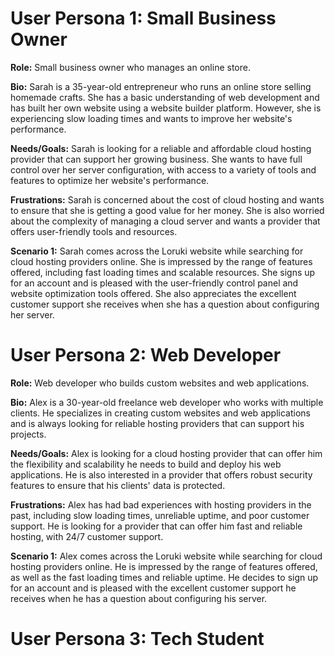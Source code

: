 # User Persona 1: Small Business Owner

**Role:** Small business owner who manages an online store.

**Bio:** Sarah is a 35-year-old entrepreneur who runs an online store selling
homemade crafts. She has a basic understanding of web development and has built
her own website using a website builder platform. However, she is experiencing
slow loading times and wants to improve her website's performance.

**Needs/Goals:** Sarah is looking for a reliable and affordable cloud hosting
provider that can support her growing business. She wants to have full control
over her server configuration, with access to a variety of tools and features to
optimize her website's performance.

**Frustrations:** Sarah is concerned about the cost of cloud hosting and wants
to ensure that she is getting a good value for her money. She is also worried
about the complexity of managing a cloud server and wants a provider that offers
user-friendly tools and resources.

**Scenario 1:** Sarah comes across the Loruki website while searching for cloud
hosting providers online. She is impressed by the range of features offered,
including fast loading times and scalable resources. She signs up for an account
and is pleased with the user-friendly control panel and website optimization
tools offered. She also appreciates the excellent customer support she receives
when she has a question about configuring her server.

# User Persona 2: Web Developer

**Role:** Web developer who builds custom websites and web applications.

**Bio:** Alex is a 30-year-old freelance web developer who works with multiple
clients. He specializes in creating custom websites and web applications and is
always looking for reliable hosting providers that can support his projects.

**Needs/Goals:** Alex is looking for a cloud hosting provider that can offer him
the flexibility and scalability he needs to build and deploy his web
applications. He is also interested in a provider that offers robust security
features to ensure that his clients' data is protected.

**Frustrations:** Alex has had bad experiences with hosting providers in the
past, including slow loading times, unreliable uptime, and poor customer
support. He is looking for a provider that can offer him fast and reliable
hosting, with 24/7 customer support.

**Scenario 1:** Alex comes across the Loruki website while searching for cloud
hosting providers online. He is impressed by the range of features offered, as
well as the fast loading times and reliable uptime. He decides to sign up for an
account and is pleased with the excellent customer support he receives when he
has a question about configuring his server.

# User Persona 3: Tech Student

